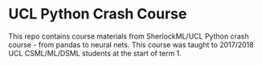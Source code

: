 # UCL Python Crash Course

This repo contains course materials from SherlockML/UCL Python crash course - from pandas to neural nets.
This course was taught to 2017/2018 UCL CSML/ML/DSML students at the start of term 1.
